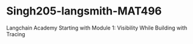 # Singh205-langsmith-MAT496
Langchain Academy 
Starting with Module 1: Visibility While Building with Tracing
